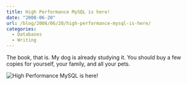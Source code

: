 ```yaml
---
title: High Performance MySQL is here!
date: "2008-06-20"
url: /blog/2008/06/20/high-performance-mysql-is-here/
categories:
  - Databases
  - Writing
---
```

The book, that is. My dog is already studying it. You should buy a few copies for yourself, your family, and all your pets.

![High Performance MySQL is here!](/media/2008/06/hpmysql_carbon.jpg)


